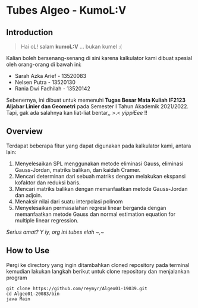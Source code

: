 # Tubes Algeo - KumoL:V

## Introduction

> Hai oL! salam **kumoL:V** ... bukan kumel :( 

Kalian boleh bersenang-senang di sini karena kalkulator kami dibuat spesial oleh orang-orang di bawah ini:
- Sarah Azka Arief - 13520083
- Nelsen Putra - 13520130
- Rania Dwi Fadhilah - 13520142

Sebenernya, ini dibuat untuk memenuhi **Tugas Besar Mata Kuliah IF2123 Aljabar Linier dan Geometri** pada Semester I Tahun Akademik 2021/2022.
Tapi, gak ada salahnya kan liat-liat bentar,, >.< *yippiEee* !!

## Overview

Terdapat beberapa fitur yang dapat digunakan pada kalkulator kami, antara lain:
1. Menyelesaikan SPL menggunakan metode eliminasi Gauss, eliminasi Gauss-Jordan, matriks balikan, dan kaidah Cramer. 
2. Mencari determinan dari sebuah matriks dengan melakukan ekspansi kofaktor dan reduksi baris.
3. Mencari matriks balikan dengan memanfaatkan metode Gauss-Jordan dan adjoin.
4. Menaksir nilai dari suatu interpolasi polinom
5. Menyelesaikan permasalahan regresi linear berganda dengan memanfaatkan metode Gauss dan normal estimation equation for multiple linear regression.

*Serius amat? Y iy, org ini tubes elah ~,~*

## How to Use

Pergi ke directory yang ingin ditambahkan cloned repository pada terminal kemudian lakukan langkah berikut untuk clone repository dan menjalankan program

    git clone https://github.com/reymyr/Algeo01-19039.git
    cd Algeo01-20083/bin
    java Main
